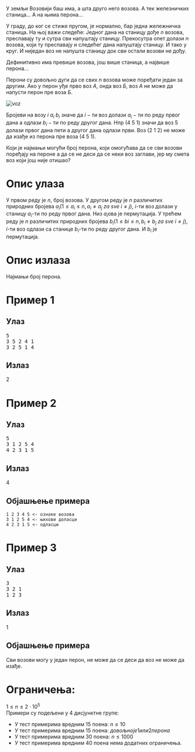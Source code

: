 У земљи Возовији баш има, а шта друго него возова. А тек железничких станица... А на њима перона...

У граду, до ког се стиже пругом, је нормално, бар једна жележничка станица. На њој важи следеће: Једног дана на станицу дође $n$ возова, преспавају ту и сутра сви напуштају станицу. Прекосутра опет долази $n$ возова, који ту преспавају и следећег дана напуштају станицу. И тако у круг. И ниједан воз не напушта станицу док сви остали возови не дођу.

Дефинитивно има превише возова, још више станица, а највише перона...

Перони су довољно дуги да се свих $n$ возова може поређати један за другим. Ако у перон уђе прво воз $А$, онда воз $Б$, воз $А$ не може да напусти перон пре воза $Б$.

![voz](https://petljamediastorage.blob.core.windows.net/problemmedia/135842/peroni2.png)

Бројеви на возу $i\ a_i\ b_i$ значе да $i-ти$ воз долази $a_i-ти$ по реду првог дана а одлази $b_i-ти$ по реду другог дана. Нпр $(4\ 5\ 1)$ значи да воз 5 долази првог дана пети а другог дана одлази први.
Воз $(2\ 1\ 2)$ не може да изађе из перона пре воза $(4\ 5\ 1)$.

Који је најмањи могући број перона, који омогућава да се сви возови поређају на пероне а да се не деси да се неки воз заглави, јер му смета воз који још није отишао?

# Опис улаза
У првом реду је $n$, број возова.
У другом реду је $n$ различитих природних бројева $a_i (1 ≤ a_i ≤ n, a_i \neq a_j \ za\ sve\ i \neq j)$, $i$-ти воз долази у станицу $a_i$-ти по реду првог дана. Низ $a_i$ова  је пермутација.
У трећем реду је $n$  различитих природних бројева $b_i (1 ≤ bi ≤ n, b_i \neq b_j\ za\ sve\ i \neq j)$, $i$-ти воз одлази са станице $b_i$-ти по реду другог дана. И $b_i$ је пермутација.

# Опис излаза
Најмањи број перона.

# Пример 1
## Улаз
<pre>
5
3 5 2 4 1
3 2 5 1 4
</pre>
## Излаз
2

# Пример 2
## Улаз
<pre>
5
3 1 2 5 4
4 2 3 1 5
</pre>
## Излаз
4
## Објашњење примера
```
1 2 3 4 5 <- ознаке возова
3 1 2 5 4 <- њихови доласци
4 2 3 1 5 <- одласци
```

# Пример 3
## Улаз
<pre>
3
3 2 1
1 2 3
</pre>
## Излаз
1
## Објашњење примера
Сви возови могу у један перон, не може да се деси да воз не може да изађе.
# Ограничења:
$1 ≤ n ≤ 2 \cdot 10^5$<br>
Примери су подељени у 4 дисјунктне групе:<br>
* У тест примерима вредним 15 поена: $n ≤ 10$
* У тест примерима вредним 15 поена: $довољно је 1 или 2 перона$
* У тест примерима вредним 30 поена: $n ≤ 1000$
* У тест примерима вредним 40 поена нема додатних ограничења.